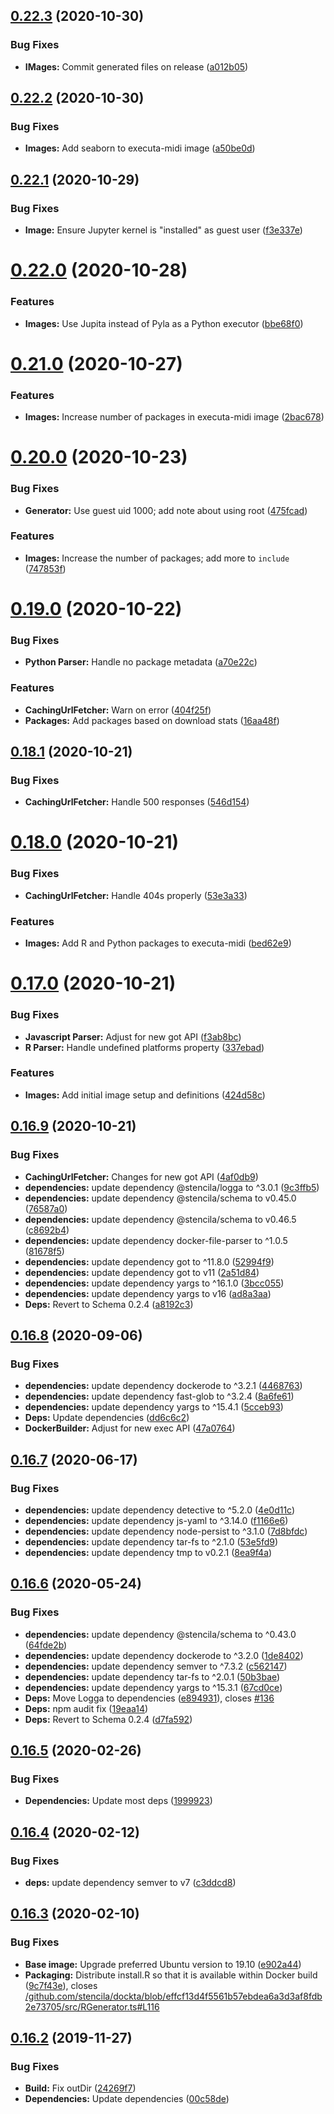 ## [0.22.3](https://github.com/stencila/dockta/compare/v0.22.2...v0.22.3) (2020-10-30)


### Bug Fixes

* **IMages:** Commit generated files on release ([a012b05](https://github.com/stencila/dockta/commit/a012b0550d2561a4de72cbf3081f371e50afaecf))

## [0.22.2](https://github.com/stencila/dockta/compare/v0.22.1...v0.22.2) (2020-10-30)


### Bug Fixes

* **Images:** Add seaborn to executa-midi image ([a50be0d](https://github.com/stencila/dockta/commit/a50be0dfe91db609f0ade65e4951ceb0d9f34774))

## [0.22.1](https://github.com/stencila/dockta/compare/v0.22.0...v0.22.1) (2020-10-29)


### Bug Fixes

* **Image:** Ensure Jupyter kernel is "installed" as guest user ([f3e337e](https://github.com/stencila/dockta/commit/f3e337e947c78e624f84da7620361a001dd2e905))

# [0.22.0](https://github.com/stencila/dockta/compare/v0.21.0...v0.22.0) (2020-10-28)


### Features

* **Images:** Use Jupita instead of Pyla as a Python executor ([bbe68f0](https://github.com/stencila/dockta/commit/bbe68f0f93f9f1663cbe2f3f79c280be3b0f88da))

# [0.21.0](https://github.com/stencila/dockta/compare/v0.20.0...v0.21.0) (2020-10-27)


### Features

* **Images:** Increase number of packages in executa-midi image ([2bac678](https://github.com/stencila/dockta/commit/2bac67844ca39891907f7549338c08ba9415fabd))

# [0.20.0](https://github.com/stencila/dockta/compare/v0.19.0...v0.20.0) (2020-10-23)


### Bug Fixes

* **Generator:** Use guest uid 1000; add note about using root ([475fcad](https://github.com/stencila/dockta/commit/475fcadd5a09d8621c1765823c71a45b92392f6d))


### Features

* **Images:** Increase the number of packages; add more to `include` ([747853f](https://github.com/stencila/dockta/commit/747853fc043b6bbdd2319e8418d3868f2ded3e3a))

# [0.19.0](https://github.com/stencila/dockta/compare/v0.18.1...v0.19.0) (2020-10-22)


### Bug Fixes

* **Python Parser:** Handle no package metadata ([a70e22c](https://github.com/stencila/dockta/commit/a70e22c9f3f387cdadbcb6f5672a3738a9058b0c))


### Features

* **CachingUrlFetcher:** Warn on error ([404f25f](https://github.com/stencila/dockta/commit/404f25f654f3e5deb9a2269c827be6143f4a3400))
* **Packages:** Add packages based on download stats ([16aa48f](https://github.com/stencila/dockta/commit/16aa48fc47dfc92b0bf3d503c6ebacae4069033b))

## [0.18.1](https://github.com/stencila/dockta/compare/v0.18.0...v0.18.1) (2020-10-21)


### Bug Fixes

* **CachingUrlFetcher:** Handle 500 responses ([546d154](https://github.com/stencila/dockta/commit/546d15453b61bd09afab3997ca00485b1bba0ea3))

# [0.18.0](https://github.com/stencila/dockta/compare/v0.17.0...v0.18.0) (2020-10-21)


### Bug Fixes

* **CachingUrlFetcher:** Handle 404s properly ([53e3a33](https://github.com/stencila/dockta/commit/53e3a33eff12766753a9957386d51bcade6c26a9))


### Features

* **Images:** Add R and Python packages to executa-midi ([bed62e9](https://github.com/stencila/dockta/commit/bed62e9e2c4b02e82da6fd74223fb20bbadfbd47))

# [0.17.0](https://github.com/stencila/dockta/compare/v0.16.9...v0.17.0) (2020-10-21)


### Bug Fixes

* **Javascript Parser:** Adjust for new got API ([f3ab8bc](https://github.com/stencila/dockta/commit/f3ab8bce946f6f7453d945b1036f7b1e3d43bbe4))
* **R Parser:** Handle undefined platforms property ([337ebad](https://github.com/stencila/dockta/commit/337ebaddddda998bec5204cc6c905de0ed6fd31d))


### Features

* **Images:** Add initial image setup and definitions ([424d58c](https://github.com/stencila/dockta/commit/424d58cb15122b4c7acfbc62ff1ec1bd1ec4c5d2))

## [0.16.9](https://github.com/stencila/dockta/compare/v0.16.8...v0.16.9) (2020-10-21)


### Bug Fixes

* **CachingUrlFetcher:** Changes for new got API ([4af0db9](https://github.com/stencila/dockta/commit/4af0db920ffa685d0c00b15e3b2984260a2d33c3))
* **dependencies:** update dependency @stencila/logga to ^3.0.1 ([9c3ffb5](https://github.com/stencila/dockta/commit/9c3ffb56b7ea843831852f3037712274be5d1664))
* **dependencies:** update dependency @stencila/schema to v0.45.0 ([76587a0](https://github.com/stencila/dockta/commit/76587a037a7b6682e3284c76c548f88aa3f088ff))
* **dependencies:** update dependency @stencila/schema to v0.46.5 ([c8692b4](https://github.com/stencila/dockta/commit/c8692b4964eec00a79c99a08b0d2aaab04a7ed65))
* **dependencies:** update dependency docker-file-parser to ^1.0.5 ([81678f5](https://github.com/stencila/dockta/commit/81678f50c51aa9327384626578790c10b18f259e))
* **dependencies:** update dependency got to ^11.8.0 ([52994f9](https://github.com/stencila/dockta/commit/52994f9b35a4bde297854047c95645cb272b8184))
* **dependencies:** update dependency got to v11 ([2a51d84](https://github.com/stencila/dockta/commit/2a51d848bff549e13f38929082de8b40ee558654))
* **dependencies:** update dependency yargs to ^16.1.0 ([3bcc055](https://github.com/stencila/dockta/commit/3bcc05545eef3b2ac062110bab8172aadf2c9739))
* **dependencies:** update dependency yargs to v16 ([ad8a3aa](https://github.com/stencila/dockta/commit/ad8a3aa647085600646b32804ac1ff706cb11e12))
* **Deps:** Revert to Schema 0.2.4 ([a8192c3](https://github.com/stencila/dockta/commit/a8192c3d283ac1216f2444c2c8b4542607596379))

## [0.16.8](https://github.com/stencila/dockta/compare/v0.16.7...v0.16.8) (2020-09-06)


### Bug Fixes

* **dependencies:** update dependency dockerode to ^3.2.1 ([4468763](https://github.com/stencila/dockta/commit/4468763ede15a03fb2949d1e933d3a364bbfd4a6))
* **dependencies:** update dependency fast-glob to ^3.2.4 ([8a6fe61](https://github.com/stencila/dockta/commit/8a6fe61a465fb7b004a59424d4101c2bf91cfcb3))
* **dependencies:** update dependency yargs to ^15.4.1 ([5cceb93](https://github.com/stencila/dockta/commit/5cceb936511d404811b56b077d38040dfc30b9da))
* **Deps:** Update dependencies ([dd6c6c2](https://github.com/stencila/dockta/commit/dd6c6c2b014e3985928ef0f14155a1e6c292896a))
* **DockerBuilder:** Adjust for new exec API ([47a0764](https://github.com/stencila/dockta/commit/47a07648eaf38dce2cce82eefb1e221578331f3b))

## [0.16.7](https://github.com/stencila/dockta/compare/v0.16.6...v0.16.7) (2020-06-17)


### Bug Fixes

* **dependencies:** update dependency detective to ^5.2.0 ([4e0d11c](https://github.com/stencila/dockta/commit/4e0d11c96cdee6bb9538d6f137d6ee01c7f574c7))
* **dependencies:** update dependency js-yaml to ^3.14.0 ([f1166e6](https://github.com/stencila/dockta/commit/f1166e6bf16460291520ba3734b309e03dccf3ba))
* **dependencies:** update dependency node-persist to ^3.1.0 ([7d8bfdc](https://github.com/stencila/dockta/commit/7d8bfdc8a4a97571c1e9e85a42a0dd7213de633f))
* **dependencies:** update dependency tar-fs to ^2.1.0 ([53e5fd9](https://github.com/stencila/dockta/commit/53e5fd9406ffaa5763b2bc016d23356bd60b99e6))
* **dependencies:** update dependency tmp to v0.2.1 ([8ea9f4a](https://github.com/stencila/dockta/commit/8ea9f4a3afa7a3ed4f03cd230d1c80f69ed659db))

## [0.16.6](https://github.com/stencila/dockta/compare/v0.16.5...v0.16.6) (2020-05-24)


### Bug Fixes

* **dependencies:** update dependency @stencila/schema to ^0.43.0 ([64fde2b](https://github.com/stencila/dockta/commit/64fde2bd1862de92a77d19b53a7dc709f20f8b4e))
* **dependencies:** update dependency dockerode to ^3.2.0 ([1de8402](https://github.com/stencila/dockta/commit/1de84022c6bd2131274dae0a63ae57485dc4ddd9))
* **dependencies:** update dependency semver to ^7.3.2 ([c562147](https://github.com/stencila/dockta/commit/c5621475a80cccf5d0425665d699aeb0857280d9))
* **dependencies:** update dependency tar-fs to ^2.0.1 ([50b3bae](https://github.com/stencila/dockta/commit/50b3baea1e3471c62e47137adc23cd671a182e43))
* **dependencies:** update dependency yargs to ^15.3.1 ([67cd0ce](https://github.com/stencila/dockta/commit/67cd0cec958b341536653d063bad54a0adf3fb25))
* **Deps:** Move Logga to dependencies ([e894931](https://github.com/stencila/dockta/commit/e8949317d91ca77f67beed0608b761f9515b7c42)), closes [#136](https://github.com/stencila/dockta/issues/136)
* **Deps:** npm audit fix ([19eaa14](https://github.com/stencila/dockta/commit/19eaa14b173da5bfea956a5722c5cde4f497e929))
* **Deps:** Revert to Schema 0.2.4 ([d7fa592](https://github.com/stencila/dockta/commit/d7fa592ed33e19297da5ead2d242d4f1a19ba2b4))

## [0.16.5](https://github.com/stencila/dockta/compare/v0.16.4...v0.16.5) (2020-02-26)


### Bug Fixes

* **Dependencies:** Update most deps ([1999923](https://github.com/stencila/dockta/commit/19999234aa15c3f31d23ac20c26d912403646463))

## [0.16.4](https://github.com/stencila/dockta/compare/v0.16.3...v0.16.4) (2020-02-12)


### Bug Fixes

* **deps:** update dependency semver to v7 ([c3ddcd8](https://github.com/stencila/dockta/commit/c3ddcd86cd69560f374016796a3bf68a20a4558f))

## [0.16.3](https://github.com/stencila/dockta/compare/v0.16.2...v0.16.3) (2020-02-10)


### Bug Fixes

* **Base image:** Upgrade preferred Ubuntu version to 19.10 ([e902a44](https://github.com/stencila/dockta/commit/e902a442eaea8c73b2f79c992b63f2fb2727092a))
* **Packaging:** Distribute install.R so that it is available within Docker build ([9c7f43e](https://github.com/stencila/dockta/commit/9c7f43ebd171aea6b51f7cdcfdc820aa7435bfff)), closes [/github.com/stencila/dockta/blob/effcf13d4f5561b57ebdea6a3d3af8fdb2e73705/src/RGenerator.ts#L116](https://github.com//github.com/stencila/dockta/blob/effcf13d4f5561b57ebdea6a3d3af8fdb2e73705/src/RGenerator.ts/issues/L116)

## [0.16.2](https://github.com/stencila/dockta/compare/v0.16.1...v0.16.2) (2019-11-27)


### Bug Fixes

* **Build:** Fix outDir ([24269f7](https://github.com/stencila/dockta/commit/24269f7))
* **Dependencies:** Update dependencies ([00c58de](https://github.com/stencila/dockta/commit/00c58de))
